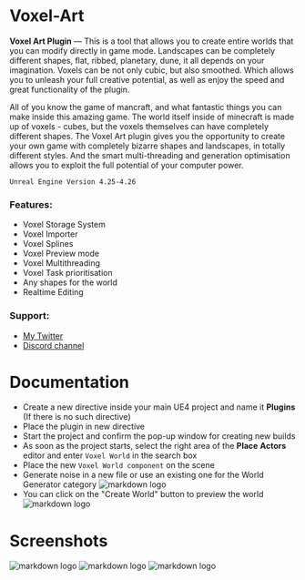 # Voxel-Art
__Voxel Art Plugin__ — This is a tool that allows you to create entire worlds that you can modify directly in game mode. Landscapes can be completely different shapes, flat, ribbed, planetary, dune, it all depends on your imagination. Voxels can be not only cubic, but also smoothed. Which allows you to unleash your full creative potential, as well as enjoy the speed and great functionality of the plugin.

All of you know the game of mancraft, and what fantastic things you can make inside this amazing game. The world itself inside of minecraft is made up of voxels - cubes, but the voxels themselves can have completely different shapes. The Voxel Art plugin gives you the opportunity to create your own game with completely bizarre shapes and landscapes, in totally different styles. And the smart multi-threading and generation optimisation allows you to exploit the full potential of your computer power.

`Unreal Engine Version 4.25-4.26`

### Features:

- Voxel Storage System
- Voxel Importer
- Voxel Splines
- Voxel Preview mode
- Voxel Multithreading
- Voxel Task prioritisation
- Any shapes for the world
- Realtime Editing

### Support:

- [My Twitter](https://twitter.com/limtosingular)
- [Discord channel](https://discord.gg/FX3zzNxPq3)

# Documentation
- Create a new directive inside your main UE4 project and name it __Plugins__ (If there is no such directive)
- Place the plugin in new directive
- Start the project and confirm the pop-up window for creating new builds
- As soon as the project starts, select the right area of the __Place__ __Actors__  editor and enter `Voxel World` in the search box
- Place the new `Voxel World component` on the scene
- Generate noise in a new file or use an existing one for the World Generator category
![markdown logo](http://i.piccy.info/i9/a77461b290bfca8c160e081c27d64330/1619034527/15583/1425940/222222222222222.png)
- You can click on the "Create World" button to preview the world</br>
![markdown logo](http://i.piccy.info/i9/db43b4b85db2db609ff1e9fb0396a7a9/1619034440/6065/1425940/111111111.png)

# Screenshots
![markdown logo](http://ipic.su/img/img7/fs/UE4Editor_tLjSZZYAlk.1619035360.png)
![markdown logo](http://ipic.su/img/img7/fs/UE4Editor_VeoRefedaj.1619035380.png)
![markdown logo](http://ipic.su/img/img7/fs/UE4Editor_PcToZuxbrT.1619035406.png)
